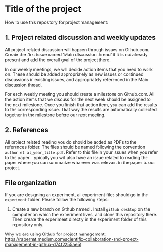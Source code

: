 # Title of the project

How to use this repository for project management:

## 1. Project related discussion and weekly updates
All project related discussion will happen through issues on Github.com. Create the first issue named 'Main discussion thread' if it is not already present and add the overall goal of the project there.  

In our weekly meetings, we will decide action items that you need to work on. These should be added appropriately as new issues or continued discussions in existing issues, and appropriately referenced in the Main discussion thread.

For each weekly meeting you should create a milestone on Github.com. All the action items that we discuss for the next week should be assigned to the next milestone. Once you finish that action item, you can add the results to the corresponding issue. That way the results are automatically collected together in the milestone before our next meeting.

## 2. References
All project related reading you do should be added as PDFs to the references folder. The files should be named following the convention `author et al_year_title.pdf`. Refer to this file in your issues when you refer to the paper. Typically you will also have an issue related to reading the paper where you can summarize whatever was relevant in the paper to our project.

## File organization
If you are designing an experiment, all experiment files should go in the `experiment` folder. Please follow the following steps:
1. Create a new branch on Github named . Install `github desktop` on the computer on which the experiment lives, and clone this repository there. Then create the experiment directly in the experiment folder of this repository only.


Why we are using Github for project management: https://rabernat.medium.com/scientific-collaboration-and-project-management-in-github-d74f2255ae5f
